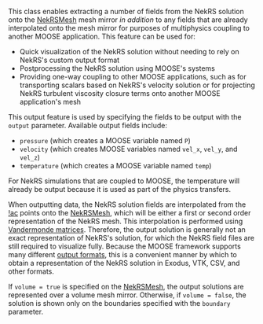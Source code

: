 This class enables extracting a number of fields from the NekRS solution
onto the [NekRSMesh](/mesh/NekRSMesh.md) mesh mirror *in addition* to any
fields that are already interpolated onto the mesh mirror for purposes of
multiphysics coupling to another MOOSE application.
This feature can be used for:

- Quick visualization of the NekRS solution without needing to rely on
  NekRS's custom output format
- Postprocessing the NekRS solution using MOOSE's systems
- Providing one-way coupling to other MOOSE applications, such as for
  transporting scalars based on NekRS's velocity solution or for projecting
  NekRS turbulent viscosity closure terms onto another MOOSE application's mesh

This output feature is used by specifying the fields to be output with the
`output` parameter. Available output fields include:

- `pressure` (which creates a MOOSE variable named `P`)
- `velocity` (which creates MOOSE variables named `vel_x`, `vel_y`, and `vel_z`)
- `temperature` (which creates a MOOSE variable named `temp`)

For NekRS simulations that are coupled to MOOSE, the temperature will already
be output because it is used as part of the physics transfers.

When outputting
data, the NekRS solution fields are interpolated from the [!ac](GLL) points
onto the [NekRSMesh](/mesh/NekRSMesh.md), which will be either a first or
second order representation of the NekRS mesh. This interpolation is performed
using [Vandermonde matrices](vandermonde.md).
Therefore, the output solution
is generally not an exact representation of NekRS's solution, for which the
NekRS field files are still required to visualize fully. Because the MOOSE
framework supports many different
[output formats](https://mooseframework.inl.gov/syntax/Outputs/index.html),
this is a convenient manner by which to obtain a representation of the NekRS
solution in Exodus, VTK, CSV, and other formats.

If `volume = true` is specified on the [NekRSMesh](/mesh/NekRSMesh.md),
the output solutions are represented over a volume mesh mirror. Otherwise,
if `volume = false`, the solution is shown only on the boundaries specified
with the `boundary` parameter.
